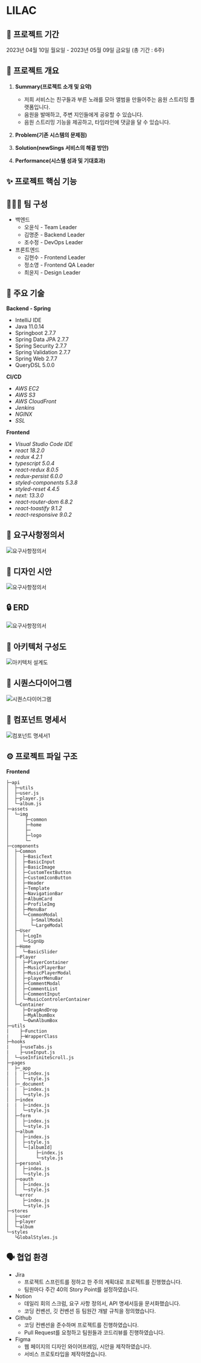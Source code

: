 # LILAC

## 📅 프로젝트 기간

2023년 04월 10일 월요일 - 2023년 05월 09일 금요일 (총 기간 : 6주)

## 🌟 프로젝트 개요

1. **Summary(프로젝트 소개 및 요약)**

   - 저희 서비스는 친구들과 부른 노래를 모아 앨범을 만들어주는 음원 스트리밍 플랫폼입니다.
   - 음원을 발매하고, 주변 지인들에게 공유할 수 있습니다.
   - 음원 스트리밍 기능을 제공하고, 타임라인에 댓글을 달 수 있습니다.

2. **Problem(기존 시스템의 문제점)**

3. **Solution(newSings 서비스의 해결 방안)**

4. **Performance(시스템 성과 및 기대효과)**

## ✨ 프로젝트 핵심 기능

## 🧑🏻‍💻 팀 구성

- 백엔드
  - 오윤식 - Team Leader
  - 김명준 - Backend Leader
  - 조수정 - DevOps Leader
- 프론트엔드
  - 김현수 - Frontend Leader
  - 정소영 - Frontend QA Leader
  - 최윤지 - Design Leader

## 🔨 주요 기술

**Backend - Spring**

- IntelliJ IDE
- Java 11.0.14
- Springboot 2.7.7
- Spring Data JPA 2.7.7
- Spring Security 2.7.7
- Spring Validation 2.7.7
- Spring Web 2.7.7
- QueryDSL 5.0.0

**CI/CD**

- _AWS EC2_
- _AWS S3_
- _AWS CloudFront_
- _Jenkins_
- _NGINX_
- _SSL_

**Frontend**

- _Visual Studio Code IDE_
- _react 18.2.0_
- _redux 4.2.1_
- _typescript 5.0.4_
- _react-redux 8.0.5_
- _redux-persist 6.0.0_
- _styled-components 5.3.8_
- _styled-reset 4.4.5_
- _next: 13.3.0_
- _react-router-dom 6.8.2_
- _react-toastify 9.1.2_
- _react-responsive 9.0.2_

## 📝 요구사항정의서

![요구사항정의서]()

## 💄 디자인 시안

![요구사항정의서]()

## 🔒 ERD

![요구사항정의서](./docs/라일락-ERD.png)

## 📄 아키텍처 구성도

![아키텍처 설계도](./docs/라일락-아키텍쳐설계도.png)

## 📄 시퀀스다이어그램

![시퀀스다이어그램](./docs/라일락-시퀀스다이어그램.png)

## 📄 컴포넌트 명세서

![컴포넌트 명세서1](./assets/Lilac_컴포넌트명세서.png)

## ⚙️ 프로젝트 파일 구조

**Frontend**

```
├─api
│  ├─utils
│  ├─user.js
│  ├─player.js
│  └─album.js
├─assets
│  └─img
│      ├─common
│      ├─home
│      ├─
│      ├─logo
│      └─
├─components
│  ├─Common
│  │  ├─BasicText
│  │  ├─BasicInput
│  │  ├─BasicImage
│  │  ├─CustomTextButton
│  │  ├─CustomIconButton
│  │  ├─Header
│  │  ├─Template
│  │  ├─NavigationBar
│  │  ├─AlbumCard
│  │  ├─ProfileImg
│  │  ├─MenuBar
│  │  └─CommonModal
│  │     ├─SmallModal
│  │     └─LargeModal
│  ├─User
│  │  ├─LogIn
│  │  └─SignUp
│  ├─Home
│  │  └─BasicSlider
│  ├─Player
│  │  ├─PlayerContainer
│  │  ├─MusicPlayerBar
│  │  ├─MusicPlayerModal
│  │  ├─playerMenuBar
│  │  ├─CommentModal
│  │  ├─CommentList
│  │  ├─CommentInput
│  │  └─MusicControlerContainer
│  └─Container
│     ├─DragAndDrop
│     ├─MyAlbumBox
│     └─OwnAlbumBox
├─utils
|	 ├─Function
|	 ├─WrapperClass
├─hooks
|	 ├─useTabs.js
|	 ├─useInput.js
│  └─useInfiniteScroll.js
├─pages
│  ├─_app
|  |  ├─index.js
│  │  └─style.js
│  ├─_document
|  |  ├─index.js
│  │  └─style.js
│  ├─index
|  |  ├─index.js
│  │  └─style.js
│  ├─form
│  │  ├─index.js
│  │  └─style.js
│  ├─album
│  │  ├─index.js
│  │  ├─style.js
│  │  └─[albumId]
│  │       ├─index.js
│  │       └─style.js
│  ├─personal
│  │  ├─index.js
│  │  └─style.js
│  ├─oauth
│  │  ├─index.js
│  │  └─style.js
│  └─error
│     ├─index.js
│     └─style.js
├─stores
│  ├─user
│  ├─player
│  └─album
└─styles
   └GlobalStyles.js
```

## 🗣 협업 환경

- Jira
  - 프로젝트 스프린트를 정하고 한 주의 계획대로 프로젝트를 진행했습니다.
  - 팀원마다 주간 40의 Story Point를 설정하였습니다.
- Notion
  - 데일리 회의 스크럼, 요구 사항 정의서, API 명세서등을 문서화했습니다.
  - 코딩 컨벤션, 깃 컨벤션 등 팀원간 개발 규칙을 정의했습니다.
- Github
  - 코딩 컨벤션을 준수하며 프로젝트를 진행하였습니다.
  - Pull Request를 요청하고 팀원들과 코드리뷰를 진행하였습니다.
- Figma
  - 웹 페이지의 디자인 와이어프레임, 시안을 제작하였습니다.
  - 서비스 프로토타입을 제작하였습니다.
